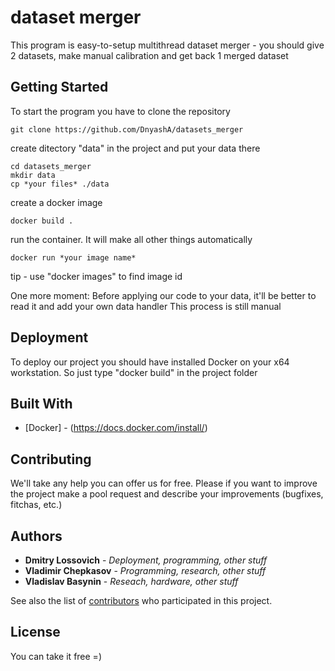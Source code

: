 # dataset merger

This program is easy-to-setup multithread dataset merger - you should give 2 datasets, make manual calibration and get back 1 merged dataset

## Getting Started

To start the program you have to clone the repository
```
git clone https://github.com/DnyashA/datasets_merger
```
create ditectory "data" in the project and put your data there
```
cd datasets_merger
mkdir data
cp *your files* ./data
```
create a docker image
```
docker build .
```
run the container. It will make all other things automatically
```
docker run *your image name*
```
tip - use "docker images" to find image id

One more moment:
Before applying our code to your data, it'll be better to read it and add your own data handler
This process is still manual

## Deployment

To deploy our project you should have installed Docker on your x64 workstation.
So just type "docker build" in the project folder

## Built With

* [Docker] - (https://docs.docker.com/install/)

## Contributing

We'll take any help you can offer us for free. Please if you want to improve the project make a pool request and describe your improvements (bugfixes, fitchas, etc.)


## Authors

* **Dmitry Lossovich** - *Deployment, programming, other stuff*
* **Vladimir Chepkasov** - *Programming, research, other stuff*
* **Vladislav Basynin** - *Reseach, hardware, other stuff*

See also the list of [contributors](https://github.com/DnyashA/datasets_merger/graphs/contributors) who participated in this project.

## License

You can take it free =)
